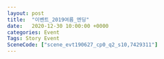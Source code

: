 ```yaml
---
layout: post
title:  "이벤트_2019여름_엔딩"
date:   2020-12-30 10:00:00 +0000
categories: Event
Tags: Story Event
SceneCode: ["scene_evt190627_cp0_q2_s10,7429311"]
---
```

